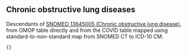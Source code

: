 ## Chronic obstructive lung diseases 

Descendants of [SNOMED 13645005 (Chronic obstructive lung disease)](https://athena.ohdsi.org/search-terms/terms/255573), from OMOP table directly and from the COVID table mapped using standard-to-non-standard map from SNOMED CT to ICD-10 CM.

```SQL
{}
```
